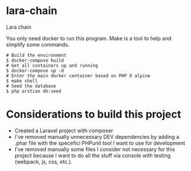 # lara-chain

Lara chain

You only need docker to run this program. Make is a tool to help and simplify some commands.

```
# Build the environment
$ docker-compose build
# Get all containers up and running
$ docker-compose up -d
# Enter the main docker container based on PHP 8 alpine
$ make shell
# Seed the database
$ php arstian db:seed
```

# Considerations to build this project

- Created a Laravel project with composer
- I've removed manually unnecessary DEV dependencies by adding a .phar file with the specefici PHPunit tool I want to use for development
- I've removed manually some files I consider not necessary for this project because I want to do all the stuff via console with testing (webpack, js, css, etc.).

